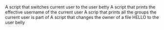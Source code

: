 A script that switches current user to the user betty
A script that prints the effective username of the current user
A scrip that prints all the groups the current user is part of
A script that changes the owner of a file HELLO to the user belly
